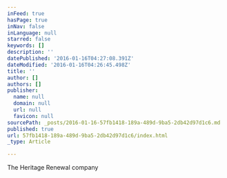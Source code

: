 ```yaml
---
inFeed: true
hasPage: true
inNav: false
inLanguage: null
starred: false
keywords: []
description: ''
datePublished: '2016-01-16T04:27:08.391Z'
dateModified: '2016-01-16T04:26:45.498Z'
title: ''
author: []
authors: []
publisher:
  name: null
  domain: null
  url: null
  favicon: null
sourcePath: _posts/2016-01-16-57fb1418-189a-489d-9ba5-2db42d97d1c6.md
published: true
url: 57fb1418-189a-489d-9ba5-2db42d97d1c6/index.html
_type: Article

---
```

The Heritage Renewal company